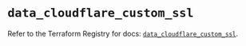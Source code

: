 # `data_cloudflare_custom_ssl`

Refer to the Terraform Registry for docs: [`data_cloudflare_custom_ssl`](https://registry.terraform.io/providers/cloudflare/cloudflare/5.5.0/docs/data-sources/custom_ssl).
